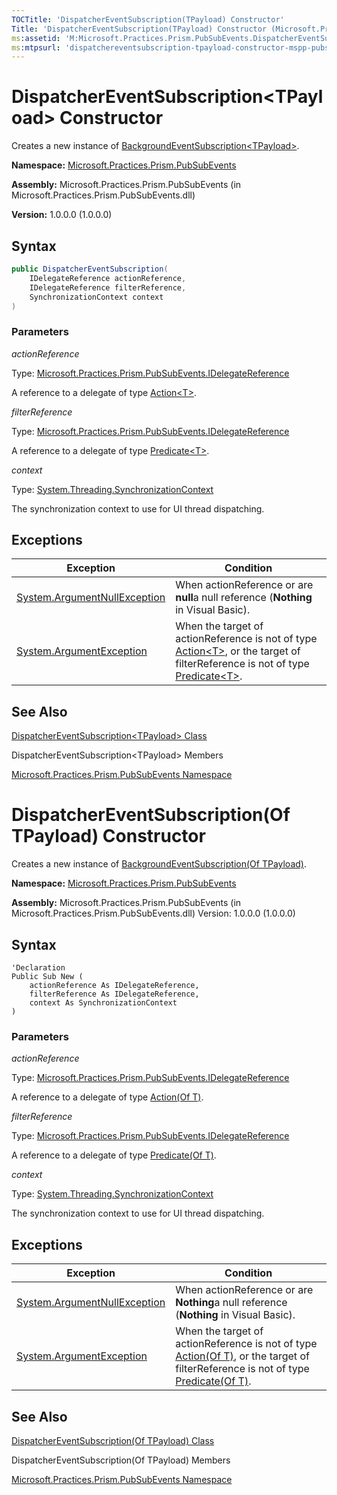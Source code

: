 ```yaml
---
TOCTitle: 'DispatcherEventSubscription(TPayload) Constructor'
Title: 'DispatcherEventSubscription(TPayload) Constructor (Microsoft.Practices.Prism.PubSubEvents)'
ms:assetid: 'M:Microsoft.Practices.Prism.PubSubEvents.DispatcherEventSubscription\`1.\#ctor(Microsoft.Practices.Prism.PubSubEvents.IDelegateReference,Microsoft.Practices.Prism.PubSubEvents.IDelegateReference,System.Threading.SynchronizationContext)'
ms:mtpsurl: 'dispatchereventsubscription-tpayload-constructor-mspp-pubsubevents.md'
---
```


# DispatcherEventSubscription&lt;TPayload&gt; Constructor

Creates a new instance of [BackgroundEventSubscription&lt;TPayload&gt;](https://msdn.microsoft.com/en-us/library/dn683933(v=pandp.50)).

**Namespace:** [Microsoft.Practices.Prism.PubSubEvents](/patterns-practices/reference/mspp-mvvm-namespace)

**Assembly:** Microsoft.Practices.Prism.PubSubEvents (in Microsoft.Practices.Prism.PubSubEvents.dll) 

**Version:** 1.0.0.0 (1.0.0.0)

## Syntax

```C#  
public DispatcherEventSubscription(
	IDelegateReference actionReference,
	IDelegateReference filterReference,
	SynchronizationContext context
)
```

### Parameters

*actionReference*  

Type: [Microsoft.Practices.Prism.PubSubEvents.IDelegateReference](/patterns-practices/reference/mspp-mvvm-namespace.idelegatereference)

A reference to a delegate of type [Action&lt;T&gt;](http://msdn.microsoft.com/en-us/library/018hxwa8).

*filterReference*

Type: [Microsoft.Practices.Prism.PubSubEvents.IDelegateReference](/patterns-practices/reference/mspp-mvvm-namespace.idelegatereference)

A reference to a delegate of type [Predicate&lt;T&gt;](http://msdn.microsoft.com/en-us/library/bfcke1bz).

*context*

Type: [System.Threading.SynchronizationContext](http://msdn.microsoft.com/en-us/library/wx31754f)

The synchronization context to use for UI thread dispatching.

## Exceptions

| Exception                                                                             | Condition                                                                                                                                                                                                                                                                      |
|---------------------------------------------------------------------------------------|--------------------------------------------------------------------------------------------------------------------------------------------------------------------------------------------------------------------------------------------------------------------------------|
| [System.ArgumentNullException](http://msdn2.microsoft.com/en-us/library/27426hcy) | When actionReference or are **null**a null reference (**Nothing** in Visual Basic).                                                                                                                                                                                      |
| [System.ArgumentException](http://msdn2.microsoft.com/en-us/library/3w1b3114)     | When the target of actionReference is not of type [Action&lt;T&gt;](http://msdn2.microsoft.com/en-us/library/018hxwa8), or the target of filterReference is not of type [Predicate&lt;T&gt;](http://msdn2.microsoft.com/en-us/library/bfcke1bz). |

## See Also

[DispatcherEventSubscription&lt;TPayload&gt; Class](https://msdn.microsoft.com/en-us/library/dn736239(v=pandp.50))

DispatcherEventSubscription&lt;TPayload&gt; Members

[Microsoft.Practices.Prism.PubSubEvents Namespace](/patterns-practices/reference/mspp-mvvm-namespace)


# DispatcherEventSubscription(Of TPayload) Constructor

Creates a new instance of [BackgroundEventSubscription(Of TPayload)](https://msdn.microsoft.com/en-us/library/dn683933(v=pandp.50)).

**Namespace:** [Microsoft.Practices.Prism.PubSubEvents](/patterns-practices/reference/mspp-mvvm-namespace)

**Assembly:** Microsoft.Practices.Prism.PubSubEvents (in Microsoft.Practices.Prism.PubSubEvents.dll) Version: 1.0.0.0 (1.0.0.0)

## Syntax

```VB  
'Declaration
Public Sub New ( 
	actionReference As IDelegateReference,
	filterReference As IDelegateReference,
	context As SynchronizationContext
)
```

### Parameters

*actionReference*

Type: [Microsoft.Practices.Prism.PubSubEvents.IDelegateReference](/patterns-practices/reference/mspp-mvvm-namespace.idelegatereference)

A reference to a delegate of type [Action(Of T)](http://msdn.microsoft.com/en-us/library/018hxwa8).

*filterReference* 

Type: [Microsoft.Practices.Prism.PubSubEvents.IDelegateReference](/patterns-practices/reference/mspp-mvvm-namespace.idelegatereference)

A reference to a delegate of type [Predicate(Of T)](http://msdn.microsoft.com/en-us/library/bfcke1bz).

*context*

Type: [System.Threading.SynchronizationContext](http://msdn.microsoft.com/en-us/library/wx31754f)

The synchronization context to use for UI thread dispatching.

## Exceptions

| Exception                                                                             | Condition                                                                                                                                                                                                                                                                      |
|---------------------------------------------------------------------------------------|--------------------------------------------------------------------------------------------------------------------------------------------------------------------------------------------------------------------------------------------------------------------------------|
| [System.ArgumentNullException](http://msdn.microsoft.com/en-us/library/27426hcy) | When actionReference or are **Nothing**a null reference (**Nothing** in Visual Basic).                                                                                                                                                                                      |
| [System.ArgumentException](http://msdn.microsoft.com/en-us/library/3w1b3114)     | When the target of actionReference is not of type [Action(Of T)](http://msdn.microsoft.com/en-us/library/018hxwa8), or the target of filterReference is not of type [Predicate(Of T)](http://msdn.microsoft.com/en-us/library/bfcke1bz). |

## See Also

[DispatcherEventSubscription(Of TPayload) Class](https://msdn.microsoft.com/en-us/library/dn736239(v=pandp.50))

DispatcherEventSubscription(Of TPayload) Members

[Microsoft.Practices.Prism.PubSubEvents Namespace](/patterns-practices/reference/mspp-mvvm-namespace)